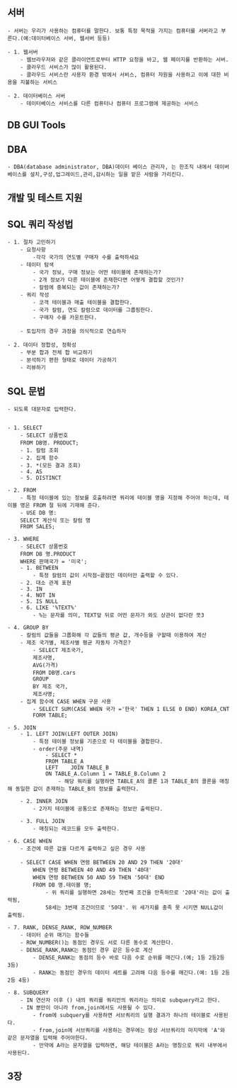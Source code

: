 ## 서버
    - 서버는 우리가 사용하는 컴퓨터를 말한다. 보통 특정 목적을 가지는 컴퓨터를 서버라고 부른다.(예:데이터베이스 서버, 웹서버 등등)

    - 1. 웹서버
        - 웹브라우저와 같은 클라이언트로부터 HTTP 요청을 바고, 웹 페이지를 반환하는 서버.
        - 클라우드 서비스가 많이 활용된다.
        - 클라우드 서비스란 사용자 환경 밖에서 서비스, 컴퓨터 자원을 사용하고 이에 대한 비용을 지불하는 서비스

    - 2. 데이터베이스 서버
        - 데이터베이스 서비스를 다른 컴퓨터나 컴퓨터 프로그램에 제공하는 서비스

## DB GUI Tools


## DBA 
    - DBA(database administrator, DBA)데이터 베이스 관리자, 는 한조직 내에서 데이버베이스를 설치,구성,업그레이드,관리,감시하는 일을 맡은 사람을 가리킨다.

## 개발 및 테스트 지원

## SQL 쿼리 작성법

    - 1. 절차 고민하기
        - 요청사항
            -각각 국가의 연도별 구매자 수를 출력하세요
        - 데이터 탐색
            - 국가 정보, 구매 정보는 어떤 테이블에 존재하는가?
            - 2개 정보가 다른 테이블에 존재한다면 어떻게 결합할 것인가?
            - 칼럼에 중복되는 값이 존재하는가?
        - 쿼리 작성
            - 코객 테이블과 매출 테이블을 결합한다.
            - 국가 칼럼, 연도 칼럼으로 데이터를 그룹핑한다.
            - 구매자 수를 카운트한다.

        - 토입자의 경우 과정을 의식적으로 연습하자

    - 2. 데이터 정합성, 정확성
        - 부분 합과 전체 합 비교하기
        - 분석하기 편한 형태로 데이터 가공하기
        - 리뷰하기


## SQL 문법
    - 되도록 대문자로 입력한다.


    - 1. SELECT
        - SELECT 상품번호
        FROM DB명. PRODUCT;
        - 1. 칼럼 조회
        - 2. 집계 함수
        - 3. *(모든 결과 조회)
        - 4. AS
        - 5. DISTINCT

    - 2. FROM
        - 특정 테이블에 있는 정보를 호출하려면 쿼리에 테이블 명을 지정해 주어야 하는데, 테이블 명은 FROM 절 뒤에 기재해 준다.
        - USE DB 명:
        SELECT 계산식 또는 칼럼 명
        FROM SALES;

    - 3. WHERE
        - SELECT 상품번호
        FROM DB 명.PRODUCT
        WHERE 판매국가 = '미국';
        - 1. BETWEEN
            - 특정 칼럼의 값이 시작점~끝점인 데이터만 출력할 수 있다.
        - 2. 대소 관계 표현
        - 3. IN
        - 4. NOT IN
        - 5. IS NULL
        - 6. LIKE '%TEXT%'
            - %는 문자를 의미, TEXT앞 뒤로 어떤 문자가 와도 상관이 없다란 뜻3
    
    - 4. GROUP BY
        - 칼럼의 값들을 그룹화해 각 값들의 평균 값, 개수등을 구할때 이용하여 계산
        - 제조 국가별, 제조사별 평균 자동차 가격은?
            - SELECT 제조국가,
            제조사명,
            AVG(가격)
            FROM DB명.cars
            GROUP
            BY 제조 국가,
            제조사명;
        - 집계 함수에 CASE WHEN 구문 사용
            - SELECT SUM(CASE WHEN 국가 ='한국' THEN 1 ELSE 0 END) KOREA_CNT
            FORM TABLE;

    - 5. JOIN
        - 1. LEFT JOIN(LEFT OUTER JOIN)
            - 특정 테이블 정보를 기준으로 타 테이블을 결합한다.
            - order(주문 내역)
                - SELECT *
                FROM TABLE_A
                LEFT    JOIN TABLE_B
                ON TABLE_A.Column 1 = TABLE_B.Column 2
                    - 해당 뭐리를 실행하면 TABLE_A의 콜론 1과 TABLE_B의 콜론을 매칭해 동일한 값이 존재하는 TABLE_B의 정보를 출력한다.

        - 2. INNER JOIN
            - 2가지 테이블에 공통으로 존재하는 정보만 출력된다.
        
        - 3. FULL JOIN
            - 매칭되는 레코드를 모두 출력한다.

    - 6. CASE WHEN
        - 조건에 따른 값을 다르게 출력하고 싶은 경우 사용

        - SELECT CASE WHEN 연령 BETWEEN 20 AND 29 THEN '20대'
            WHEN 연령 BETWEEN 40 AND 49 THEN '40대'
            WHEN 연령 BETWEEN 50 AND 59 THEN '50대' END
            FROM DB 명.테이블 명;
                - 위 쿼리를 실행하면 28세는 첫번째 조건을 만족하므로 '20대'라는 값이 출력됨,
                58세는 3번재 조건이므로 '50대'. 위 세가지를 충족 못 시키면 NULL값이 출력됨.
            
    - 7. RANK, DENSE_RANK, ROW_NUMBER
        - 데이터 순위 매기는 함수들
        - ROW_NUMBER()는 동점인 경우도 서로 다른 동수로 계산한다.
        - DENSE_RANK,RANK는 동점인 경우 같은 등수로 계산
            - DENSE_RANK는 동점의 등수 바로 다음 수로 순위를 매긴다.(예; 1등 2등2등 3등)
            - RANK는 동점인 경우의 데이터 세트를 고려해 다음 등수를 매긴다.(예: 1등 2등2등 4등)

    - 8. SUBQUERY
        - IN 연산자 이후 () 내의 쿼리를 쿼리안의 쿼리라는 의미로 subquery라고 한다.
        - IN 뿐만이 아니라 from,join에서도 사용될 수 있다.
            - from에 subquery를 사용하면 서브쿼리의 실행 결과가 하나의 테이블로 사용된다.
            - from,join에 서브쿼리를 사용하는 경우에는 항상 서브쿼리의 마지막에 'A'와 같은 문자열을 입력해 주어야한다.
            - 만약에 A라는 문자열을 입력하면, 해당 테이블은 A라는 명칭으로 쿼리 내부에서 사용된다.



## 3장